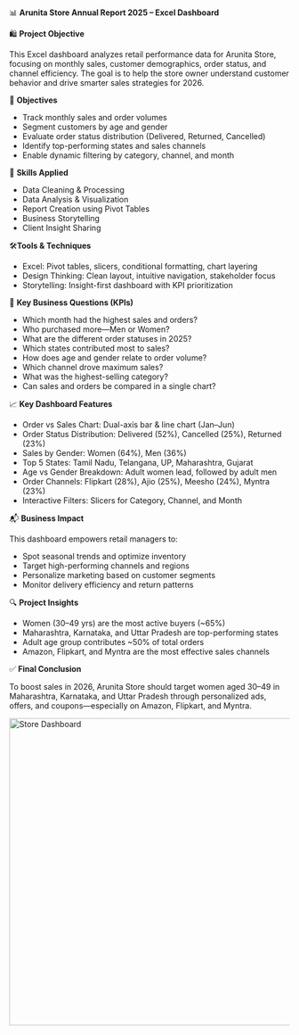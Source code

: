 📊 **Arunita Store Annual Report 2025 – Excel Dashboard**

🛍️ **Project Objective**

This Excel dashboard analyzes retail performance data for Arunita Store, focusing on monthly sales, customer demographics, order status, and channel efficiency. The goal is to help the store owner understand customer behavior and drive smarter sales strategies for 2026.

🎯 **Objectives**

- Track monthly sales and order volumes
- Segment customers by age and gender
- Evaluate order status distribution (Delivered, Returned, Cancelled)
- Identify top-performing states and sales channels
- Enable dynamic filtering by category, channel, and month

🧠 **Skills Applied**
- Data Cleaning & Processing
- Data Analysis & Visualization
- Report Creation using Pivot Tables
- Business Storytelling
- Client Insight Sharing

🛠️**Tools & Techniques**

- Excel: Pivot tables, slicers, conditional formatting, chart layering
- Design Thinking: Clean layout, intuitive navigation, stakeholder focus
- Storytelling: Insight-first dashboard with KPI prioritization

📌 **Key Business Questions (KPIs)**

- Which month had the highest sales and orders?
- Who purchased more—Men or Women?
- What are the different order statuses in 2025?
- Which states contributed most to sales?
- How does age and gender relate to order volume?
- Which channel drove maximum sales?
- What was the highest-selling category?
- Can sales and orders be compared in a single chart?

📈 **Key Dashboard Features**

- Order vs Sales Chart: Dual-axis bar & line chart (Jan–Jun)
- Order Status Distribution: Delivered (52%), Cancelled (25%), Returned (23%)
- Sales by Gender: Women (64%), Men (36%)
- Top 5 States: Tamil Nadu, Telangana, UP, Maharashtra, Gujarat
- Age vs Gender Breakdown: Adult women lead, followed by adult men
- Order Channels: Flipkart (28%), Ajio (25%), Meesho (24%), Myntra (23%)
- Interactive Filters: Slicers for Category, Channel, and Month

📬 **Business Impact**

This dashboard empowers retail managers to:
- Spot seasonal trends and optimize inventory
- Target high-performing channels and regions
- Personalize marketing based on customer segments
- Monitor delivery efficiency and return patterns

🔍 **Project Insights**

- Women (30–49 yrs) are the most active buyers (~65%)
- Maharashtra, Karnataka, and Uttar Pradesh are top-performing states
- Adult age group contributes ~50% of total orders
- Amazon, Flipkart, and Myntra are the most effective sales channels

✅ **Final Conclusion**

To boost sales in 2026, Arunita Store should target women aged 30–49 in Maharashtra, Karnataka, and Uttar Pradesh through personalized ads, offers, and coupons—especially on Amazon, Flipkart, and Myntra.


<img width="1500" height="551" alt="Store Dashboard" src="https://github.com/user-attachments/assets/2bbd0f08-0d03-401d-b059-beb0f2b946b8" />

